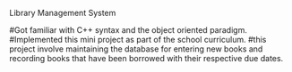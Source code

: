 Library Management System

#Got familiar with C++ syntax and the object
oriented paradigm.
#Implemented this mini project as part of the school curriculum.
#this project involve maintaining the database for entering new books and recording books that have been borrowed with their respective due dates.


